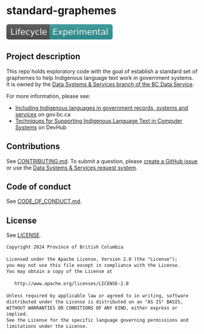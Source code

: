 # standard-graphemes

[![Lifecycle: Experimental](lifecycle-experimental-badge.svg)](https://github.com/bcgov/repomountie/blob/master/doc/lifecycle-badges.md)

## Project description

This repo holds exploratory code with the goal of establish a standard set of graphemes to help Indigenous language text work in government systems. It is owned by the [Data Systems & Services branch of the BC Data Service](https://dir.gov.bc.ca/gtds.cgi?show=Branch&organizationCode=CITZ&organizationalUnitCode=BCDS%2dDSS).

For more information, please see:

- [Including Indigenous languages in government records, systems and services](https://www2.gov.bc.ca/gov/content/data/initiatives/including-indigenous-languages) on gov.bc.ca
- [Techniques for Supporting Indigenous Language Text in Computer Systems](https://developer.gov.bc.ca/docs/default/component/indigenous-languages-in-systems) on DevHub

## Contributions

See [CONTRIBUTING.md](/CONTRIBUTING.md). To submit a question, please [create a GitHub issue](https://github.com/bcgov/standard-graphemes/issues/new?template=Blank+issue) or use the [Data Systems & Services request system](https://dpdd.atlassian.net/servicedesk/customer/portal/1).

## Code of conduct

See [CODE_OF_CONDUCT.md](./CODE_OF_CONDUCT.md).

## License

See [LICENSE](./LICENSE).

```
Copyright 2024 Province of British Columbia

Licensed under the Apache License, Version 2.0 (the "License");
you may not use this file except in compliance with the License.
You may obtain a copy of the License at

   http://www.apache.org/licenses/LICENSE-2.0

Unless required by applicable law or agreed to in writing, software
distributed under the License is distributed on an "AS IS" BASIS,
WITHOUT WARRANTIES OR CONDITIONS OF ANY KIND, either express or implied.
See the License for the specific language governing permissions and
limitations under the License.
```
